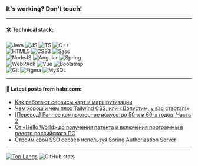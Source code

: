 ### It's working? Don't touch!

---

#### 🛠️ Technical stack:

![Java](https://img.shields.io/badge/Java-informational?logo=java&style=flat&logoColor=white&color=007396)
![JS](https://img.shields.io/badge/JS-informational?logo=javaScript&style=flat&logoColor=black&color=F7Df1E)
![TS](https://img.shields.io/badge/TS-informational?logo=typeScript&style=flat&logoColor=black&color=0667A8)
![C++](https://img.shields.io/badge/C++-informational?logo=c%2B%2B&style=flat&logoColor=white&color=9C033A)<br>
![HTML5](https://img.shields.io/badge/HTML5-informational?logo=html5&style=flat&logoColor=white&color=E34F26)
![CSS3](https://img.shields.io/badge/CSS3-informational?logo=css3&style=flat&logoColor=white&color=157286)
![Sass](https://img.shields.io/badge/Saas-informational?logo=sass&style=flat&logoColor=white&color=hotpink) <br>
![NodeJS](https://img.shields.io/badge/NodeJS-informational?logo=node.js&style=flat&logoColor=white&color=43853D)
![Angular](https://img.shields.io/badge/Angular-informational?logo=angular&style=flat&logoColor=white&color=C3002F)
![Spring](https://img.shields.io/badge/SpringBoot-informational?logo=SpringBoot&style=flat&logoColor=white&color=0A9EDC)<br>
![WebPAck](https://img.shields.io/badge/WebPack-informational?logo=webPack&style=flat&logoColor=white&color=FF6F00)
![Vue](https://img.shields.io/badge/Vue-informational?logo=vue.js&style=flat&logoColor=white&color=red)
![Bootstrap](https://img.shields.io/badge/Bootstrap-informational?logo=Bootstrap&style=flat&logoColor=white&color=7952B3)<br>
![Git](https://img.shields.io/badge/Git-informational?logo=git&style=flat&logoColor=white&color=F05133)
![Figma](https://img.shields.io/badge/Figma-informational?logo=figma&style=flat&logoColor=white&color=darkred)
![MySQL](https://img.shields.io/badge/MySQL-informational?logo=MySQL&style=flat&logoColor=white&color=00f)

<!--
![Kotlin](https://img.shields.io/badge/Kotlin-informational?logo=Kotlin&style=flat&logoColor=white&color=0095D5)
![PHP](https://img.shields.io/badge/PHP-informational?logo=php&style=flat&logoColor=white&color=777BB4) <br>
![WebPAck](https://img.shields.io/badge/WebPack-informational?logo=webPack&style=flat&logoColor=white&color=FF6F00)
![Bootstrap](https://img.shields.io/badge/Bootstrap-informational?logo=Bootstrap&style=flat&logoColor=white&color=7952B3)
![MySQL](https://img.shields.io/badge/MySQL-informational?logo=MySQL&style=flat&logoColor=white&color=00f) <br>
![NodeJS](https://img.shields.io/badge/NodeJS-informational?logo=node.js&style=flat&logoColor=white&color=43853D)
-->

___

#### 💬 Latest posts from habr.com:

<!-- BLOG-POST-LIST:START -->
- [Как работают сервисы карт и маршрутизации](https://habr.com/ru/articles/737592/?utm_source=habrahabr&utm_medium=rss&utm_campaign=737592)
- [Чем хорош и чем плох Tailwind CSS, или «Допустим, у вас стартап!»](https://habr.com/ru/companies/sbermarket/articles/737474/?utm_source=habrahabr&utm_medium=rss&utm_campaign=737474)
- [[Перевод] Раннее компьютерное искусство 50-х и 60-х годов. Часть 2](https://habr.com/ru/companies/cloud4y/articles/737286/?utm_source=habrahabr&utm_medium=rss&utm_campaign=737286)
- [От «Hello World» до получения патента и включения программы в реестр российского ПО](https://habr.com/ru/companies/sportmaster_lab/articles/723068/?utm_source=habrahabr&utm_medium=rss&utm_campaign=723068)
- [Строим свой SSO сервер используя Spring Authorization Server](https://habr.com/ru/articles/737548/?utm_source=habrahabr&utm_medium=rss&utm_campaign=737548)
<!-- BLOG-POST-LIST:END -->

---

[![Top Langs](https://github-readme-stats-lyart-beta.vercel.app/api/top-langs/?username=zloylis&layout=compact&hide_border=true&theme=dracula)](https://github.com/zloylis)
![GitHub stats](https://github-readme-stats.vercel.app/api?username=zloylis&show_icons=true&hide_border=true&theme=dracula&include_all_commits=true&count_private=true&custom_title="ZloyLis&nbsp;Stat"&hide=contribs&hide_rank=true)
